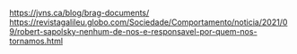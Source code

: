https://jvns.ca/blog/brag-documents/
https://revistagalileu.globo.com/Sociedade/Comportamento/noticia/2021/09/robert-sapolsky-nenhum-de-nos-e-responsavel-por-quem-nos-tornamos.html
